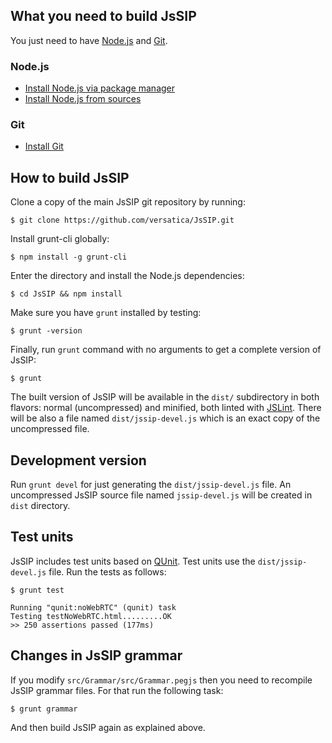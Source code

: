 ## What you need to build JsSIP

You just need to have [Node.js](http://nodejs.org/) and [Git](http://git-scm.com/).


### Node.js

* [Install Node.js via package manager](https://github.com/joyent/node/wiki/Installing-Node.js-via-package-manager)
* [Install Node.js from sources](http://nodejs.org)

### Git

* [Install Git](http://git-scm.com/book/en/Getting-Started-Installing-Git)


## How to build JsSIP

Clone a copy of the main JsSIP git repository by running:
```
$ git clone https://github.com/versatica/JsSIP.git
```

Install grunt-cli globally:
```
$ npm install -g grunt-cli
```

Enter the directory and install the Node.js dependencies:
```
$ cd JsSIP && npm install
```

Make sure you have `grunt` installed by testing:
```
$ grunt -version
```

Finally, run `grunt` command with no arguments to get a complete version of JsSIP:
```
$ grunt
```

The built version of JsSIP will be available in the `dist/` subdirectory in both flavors: normal (uncompressed)  and minified, both linted with [JSLint](http://jslint.com/). There will be also a file named `dist/jssip-devel.js` which is an exact copy of the uncompressed file.


## Development version

Run `grunt devel` for just generating the `dist/jssip-devel.js` file. An uncompressed JsSIP source file named `jssip-devel.js` will be created in `dist` directory.


## Test units

JsSIP includes test units based on [QUnit](http://qunitjs.com/). Test units use the `dist/jssip-devel.js` file. Run the tests as follows:
```
$ grunt test

Running "qunit:noWebRTC" (qunit) task
Testing testNoWebRTC.html.........OK
>> 250 assertions passed (177ms)
```

## Changes in JsSIP grammar

If you modify `src/Grammar/src/Grammar.pegjs` then you need to recompile JsSIP grammar files. For that run the following task:
```
$ grunt grammar
```
And then build JsSIP again as explained above.
